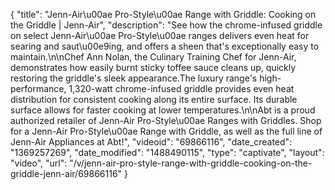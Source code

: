 {
    "title": "Jenn-Air\u00ae Pro-Style\u00ae Range with Griddle: Cooking on the Griddle | Jenn-Air",
    "description": "See how the chrome-infused griddle on select Jenn-Air\u00ae Pro-Style\u00ae ranges delivers even heat for searing and saut\u00e9ing, and offers a sheen that's exceptionally easy to maintain.\n\nChef Ann Nolan, the Culinary Training Chef for Jenn-Air, demonstrates how easily burnt sticky toffee sauce cleans up, quickly restoring the griddle's sleek appearance.The luxury range's high-performance, 1,320-watt chrome-infused griddle provides even heat distribution for consistent cooking along its entire surface. Its durable surface allows for faster cooking at lower temperatures.\n\nAbt is a proud authorized retailer of Jenn-Air Pro-Style\u00ae Ranges with Griddles. Shop for a Jenn-Air Pro-Style\u00ae Range with Griddle, as well as the full line of Jenn-Air Appliances at Abt!",
    "videoid": "69866116",
    "date_created": "1369257269",
    "date_modified": "1488490115",
    "type": "captivate",
    "layout": "video",
    "url": "\/v\/jenn-air-pro-style-range-with-griddle-cooking-on-the-griddle-jenn-air\/69866116"
}